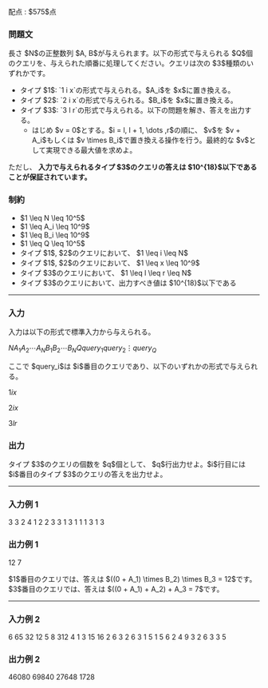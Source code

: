 
<div>

<span>

<span>

<p>
配点 : $575$点
</p>

<div>

<section>

### **問題文**

<p>
長さ $N$の正整数列 $A, B$が与えられます。以下の形式で与えられる $Q$個のクエリを、与えられた順番に処理してください。クエリは次の $3$種類のいずれかです。
</p>

<ul>

<li>
タイプ $1$: `1 i x`の形式で与えられる。$A_i$を $x$に置き換える。

</li>

<li>
タイプ $2$: `2 i x`の形式で与えられる。$B_i$を $x$に置き換える。

</li>

<li>
タイプ $3$: `3 l r`の形式で与えられる。以下の問題を解き、答えを出力する。

<ul>

<li>
はじめ $v = 0$とする。$i = l, l + 1, \dots ,r$の順に、 $v$を $v + A_i$もしくは $v \times B_i$で置き換える操作を行う。最終的な $v$として実現できる最大値を求めよ。

</li>

</ul>

</li>

</ul>

<p>
ただし、
<strong>
入力で与えられるタイプ $3$のクエリの答えは $10^{18}$以下であることが保証されています。
</strong>

</p>

</section>

</div>

<div>

<section>

### **制約**

<ul>

<li>
$1 \leq N \leq 10^5$
</li>

<li>
$1 \leq A_i \leq 10^9$
</li>

<li>
$1 \leq B_i \leq 10^9$
</li>

<li>
$1 \leq Q \leq 10^5$
</li>

<li>
タイプ $1$, $2$のクエリにおいて、 $1 \leq i \leq N$
</li>

<li>
タイプ $1$, $2$のクエリにおいて、 $1 \leq x \leq 10^9$
</li>

<li>
タイプ $3$のクエリにおいて、 $1 \leq l \leq r \leq N$
</li>

<li>
タイプ $3$のクエリにおいて、出力すべき値は $10^{18}$以下である
</li>

</ul>

</section>

</div>

---

<div>

<div>

<section>

### **入力**

<p>
入力は以下の形式で標準入力から与えられる。
</p>

<div>

$N$$A_1$$A_2$$\cdots$$A_N$$B_1$$B_2$$\cdots$$B_N$$Q$$query_1$$query_2$$\vdots$$query_Q$
</div>

<p>
ここで $query_i$は $i$番目のクエリであり、以下のいずれかの形式で与えられる。
</p>

<div>

$1$$i$$x$
</div>

<div>

$2$$i$$x$
</div>

<div>

$3$$l$$r$
</div>

</section>

</div>

<div>

<section>

### **出力**

<p>
タイプ $3$のクエリの個数を $q$個として、 $q$行出力せよ。$i$行目には $i$番目のタイプ $3$のクエリの答えを出力せよ。
</p>

</section>

</div>

</div>

---

<div>

<section>

### **入力例 1**

<div>

3
3 2 4
1 2 2
3
3 1 3
1 1 1
3 1 3

</div>

</section>

</div>

<div>

<section>

### **出力例 1**

<div>

12
7

</div>

<p>
$1$番目のクエリでは、答えは $((0 + A_1) \times B_2) \times B_3 = 12$です。
$3$番目のクエリでは、答えは $((0 + A_1) + A_2) + A_3 = 7$です。
</p>

</section>

</div>

---

<div>

<section>

### **入力例 2**

<div>

6
65 32 12 5 8 312
4 1 3 15 16 2
6
3 2 6
3 1 5
1 5 6
2 4 9
3 2 6
3 3 5

</div>

</section>

</div>

<div>

<section>

### **出力例 2**

<div>

46080
69840
27648
1728

</div>

</section>

</div>

</span>

</span>

</div>
